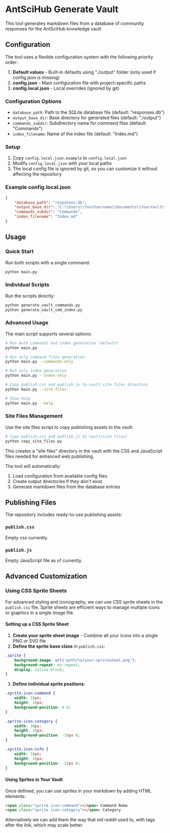 # AntSciHub Generate Vault

This tool generates markdown files from a database of community responses for the AntSciHub knowledge vault.

## Configuration

The tool uses a flexible configuration system with the following priority order:

1. **Default values** - Built-in defaults using "./output" folder (only used if config.json is missing)
2. **config.json** - Main configuration file with project-specific paths
3. **config.local.json** - Local overrides (ignored by git)

### Configuration Options

- `database_path`: Path to the SQLite database file (default: "responses.db")
- `output_base_dir`: Base directory for generated files (default: "./output")
- `commands_subdir`: Subdirectory name for command files (default: "Commands")
- `index_filename`: Name of the index file (default: "Index.md")

### Setup

1. Copy `config.local.json.example` to `config.local.json`
2. Modify `config.local.json` with your local paths
3. The local config file is ignored by git, so you can customize it without affecting the repository

### Example config.local.json

```json
{
    "database_path": "responses.db",
    "output_base_dir": "C:\\Users\\YourUsername\\Documents\\YourVault\\Community Knowledge",
    "commands_subdir": "Commands",
    "index_filename": "Index.md"
}
```

## Usage

### Quick Start

Run both scripts with a single command:

```bash
python main.py
```

### Individual Scripts

Run the scripts directly:

```bash
python generate_vault_commands.py
python generate_vault_cmd_index.py
```

### Advanced Usage

The main script supports several options:

```bash
# Run both commands and index generation (default)
python main.py

# Run only command files generation
python main.py --commands-only

# Run only index generation
python main.py --index-only

# Copy publish.css and publish.js to vault site files directory
python main.py --site-files

# Show help
python main.py --help
```

### Site Files Management

Use the site files script to copy publishing assets to the vault:

```bash
# Copy publish.css and publish.js to vault/site files/
python copy_site_files.py
```

This creates a "site files" directory in the vault with the CSS and JavaScript files needed for enhanced web publishing.

The tool will automatically:
1. Load configuration from available config files
2. Create output directories if they don't exist
3. Generate markdown files from the database entries

## Publishing Files

The repository includes ready-to-use publishing assets:

### `publish.css`
Empty css currently.

### `publish.js`
Empty JavaScript file as of currently.

## Advanced Customization

### Using CSS Sprite Sheets

For advanced styling and iconography, we can use CSS sprite sheets in the `publish.css` file. Sprite sheets are efficient ways to manage multiple icons or graphics in a single image file.

#### Setting up a CSS Sprite Sheet

1. **Create your sprite sheet image** - Combine all your icons into a single PNG or SVG file
2. **Define the sprite base class** in `publish.css`:

```css
.sprite {
    background-image: url('path/to/your-spritesheet.png');
    background-repeat: no-repeat;
    display: inline-block;
}
```

3. **Define individual sprite positions**:

```css
.sprite.icon-command {
    width: 16px;
    height: 16px;
    background-position: 0 0;
}

.sprite.icon-category {
    width: 16px;
    height: 16px;
    background-position: -16px 0;
}

.sprite.icon-info {
    width: 16px;
    height: 16px;
    background-position: -32px 0;
}
```

#### Using Sprites in Your Vault

Once defined, you can use sprites in your markdown by adding HTML elements:

```html
<span class="sprite icon-command"></span> Command Name
<span class="sprite icon-category"></span> Category
```

Alternatively we can add them the way that old reddit used to, with tags after the link, which may scale better.